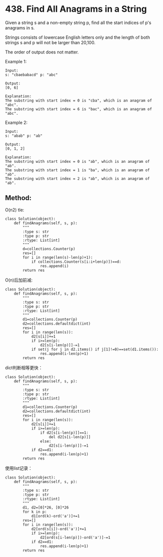 # 438. Find All Anagrams in a String

Given a string s and a non-empty string p, find all the start indices of p's anagrams in s.

Strings consists of lowercase English letters only and the length of both strings s and p will not be larger than 20,100.

The order of output does not matter.

Example 1:
    
    Input:
    s: "cbaebabacd" p: "abc"
    
    Output:
    [0, 6]
    
    Explanation:
    The substring with start index = 0 is "cba", which is an anagram of "abc".
    The substring with start index = 6 is "bac", which is an anagram of "abc".

Example 2:
    
    Input:
    s: "abab" p: "ab"
    
    Output:
    [0, 1, 2]
    
    Explanation:
    The substring with start index = 0 is "ab", which is an anagram of "ab".
    The substring with start index = 1 is "ba", which is an anagram of "ab".
    The substring with start index = 2 is "ab", which is an anagram of "ab".
    
## Method:

O(n2) tle:

    class Solution(object):
        def findAnagrams(self, s, p):
            """
            :type s: str
            :type p: str
            :rtype: List[int]
            """
            d=collections.Counter(p)
            res=[]
            for i in range(len(s)-len(p)+1):
                if collections.Counter(s[i:i+len(p)])==d:
                    res.append(i)
            return res
            
O(n)后加前减:

    class Solution(object):
        def findAnagrams(self, s, p):
            """
            :type s: str
            :type p: str
            :rtype: List[int]
            """
            d1=collections.Counter(p)
            d2=collections.defaultdict(int)
            res=[]
            for i in range(len(s)):
                d2[s[i]]+=1
                if i>=len(p):
                    d2[s[i-len(p)]]-=1
                if set(j for j in d2.items() if j[1]!=0)==set(d1.items()):
                    res.append(i-len(p)+1)
            return res
            
dict判断相等更快：

    class Solution(object):
        def findAnagrams(self, s, p):
            """
            :type s: str
            :type p: str
            :rtype: List[int]
            """
            d1=collections.Counter(p)
            d2=collections.defaultdict(int)
            res=[]
            for i in range(len(s)):
                d2[s[i]]+=1
                if i>=len(p):
                    if d2[s[i-len(p)]]==1:
                        del d2[s[i-len(p)]]
                    else:
                        d2[s[i-len(p)]]-=1
                if d2==d1:
                    res.append(i-len(p)+1)
            return res
            
使用list记录：

    class Solution(object):
        def findAnagrams(self, s, p):
            """
            :type s: str
            :type p: str
            :rtype: List[int]
            """
            d1, d2=[0]*26, [0]*26
            for k in p:
                d1[ord(k)-ord('a')]+=1
            res=[]
            for i in range(len(s)):
                d2[ord(s[i])-ord('a')]+=1
                if i>=len(p):
                    d2[ord(s[i-len(p)])-ord('a')]-=1
                if d2==d1:
                    res.append(i-len(p)+1)
            return res